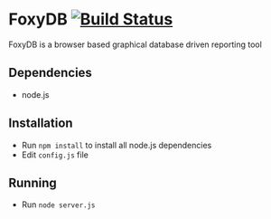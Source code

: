 FoxyDB [![Build Status](https://travis-ci.org/shiftplanning/foxydb.png?branch=master)](https://travis-ci.org/shiftplanning/foxydb)
======

FoxyDB is a browser based graphical database driven reporting tool

Dependencies
------------
- node.js

Installation
------------
- Run `npm install` to install all node.js dependencies
- Edit `config.js` file 

Running
------------
- Run `node server.js` 
